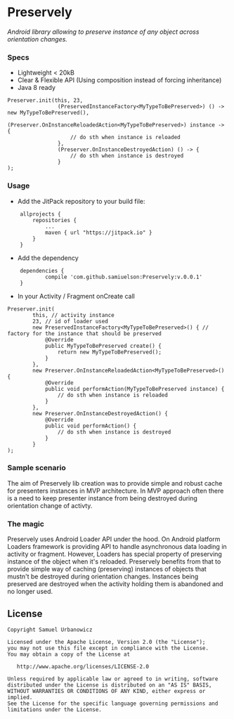 # Preservely
_Android library allowing to preserve instance of any object across orientation changes._

### Specs
* Lightweight < 20kB
* Clear & Flexible API (Using composition instead of forcing inheritance)
* Java 8 ready
```
Preserver.init(this, 23,
                (PreservedInstanceFactory<MyTypeToBePreserved>) () -> new MyTypeToBePreserved(),
                (Preserver.OnInstanceReloadedAction<MyTypeToBePreserved>) instance -> {
                    // do sth when instance is reloaded
                },
                (Preserver.OnInstanceDestroyedAction) () -> {
                    // do sth when instance is destroyed
                }
);
```
### Usage
* Add the JitPack repository to your build file:
```
	allprojects {
		repositories {
			...
			maven { url "https://jitpack.io" }
		}
	}
```

* Add the dependency
```
	dependencies {
	        compile 'com.github.samiuelson:Preservely:v.0.0.1'
	}
```
* In your Activity / Fragment onCreate call 
```
Preserver.init(
		this, // activity instance
		23, // id of loader used
		new PreservedInstanceFactory<MyTypeToBePreserved>() { // factory for the instance that should be preserved
		    @Override
		    public MyTypeToBePreserved create() {
		        return new MyTypeToBePreserved();
		    }
		},
		new Preserver.OnInstanceReloadedAction<MyTypeToBePreserved>() {
		    @Override
		    public void performAction(MyTypeToBePreserved instance) {
		        // do sth when instance is reloaded
		    }
		},
		new Preserver.OnInstanceDestroyedAction() {
		    @Override
		    public void performAction() {
		        // do sth when instance is destroyed
		    }
		}
);
```
### Sample scenario
The aim of Preservely lib creation was to provide simple and robust cache for presenters instances in MVP architecture. In MVP approach often there is a need to keep presenter instance from being destroyed during orientation change of activty. 

### The magic
Preservely uses Android Loader API under the hood. On Android platform Loaders framework is providing API to handle asynchronous data loading in activity or fragment. However, Loaders has special property of preserving instance of the object when it's reloaded. Preservely benefits from that to provide simple way of caching (preserving) instances of objects that mustn't be destroyed during orientation changes. Instances being preserved are destroyed when the activity holding them is  abandoned and no longer used.

## License
    Copyright Samuel Urbanowicz   
    
    Licensed under the Apache License, Version 2.0 (the "License");
    you may not use this file except in compliance with the License.
    You may obtain a copy of the License at
    
       http://www.apache.org/licenses/LICENSE-2.0
    
    Unless required by applicable law or agreed to in writing, software
    distributed under the License is distributed on an "AS IS" BASIS,
    WITHOUT WARRANTIES OR CONDITIONS OF ANY KIND, either express or implied.
    See the License for the specific language governing permissions and
    limitations under the License.

